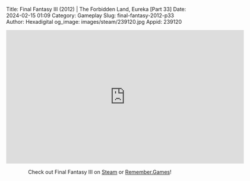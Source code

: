 Title: Final Fantasy III (2012) | The Forbidden Land, Eureka [Part 33]
Date: 2024-02-15 01:09
Category: Gameplay
Slug: final-fantasy-2012-p33
Author: Hexadigital
og_image: images/steam/239120.jpg
Appid: 239120

<center><iframe src="https://www.youtube.com/embed/XRRpTZb1Eoc?feature=oembed" allow="accelerometer; autoplay; encrypted-media; gyroscope; picture-in-picture" width="640" height="360" frameborder="0"></iframe>

Check out Final Fantasy III on [Steam](https://store.steampowered.com/app/239120/?curator_clanid=34633900) or [Remember.Games](https://remember.games/game/1072/final-fantasy-iii/)!</center>